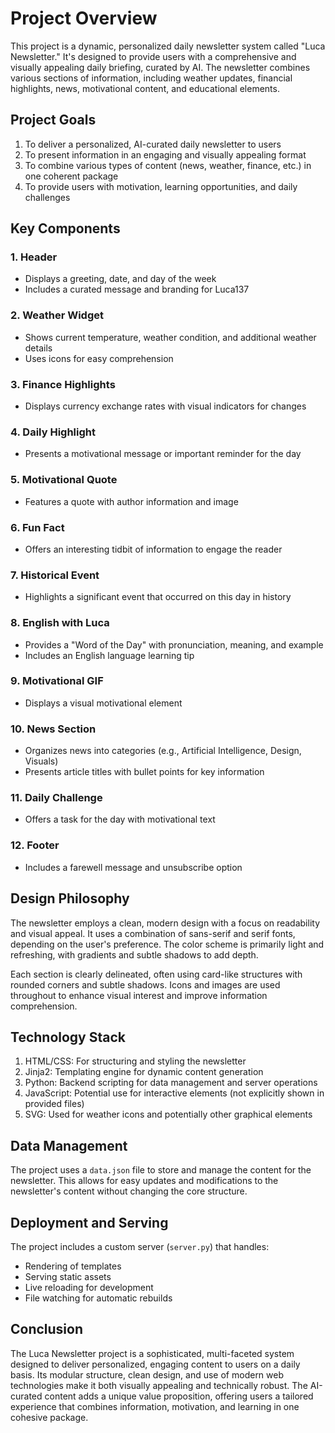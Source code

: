 # Project Overview

This project is a dynamic, personalized daily newsletter system called "Luca Newsletter." It's designed to provide users with a comprehensive and visually appealing daily briefing, curated by AI. The newsletter combines various sections of information, including weather updates, financial highlights, news, motivational content, and educational elements.

## Project Goals

1. To deliver a personalized, AI-curated daily newsletter to users
2. To present information in an engaging and visually appealing format
3. To combine various types of content (news, weather, finance, etc.) in one coherent package
4. To provide users with motivation, learning opportunities, and daily challenges

## Key Components

### 1. Header

- Displays a greeting, date, and day of the week
- Includes a curated message and branding for Luca137

### 2. Weather Widget

- Shows current temperature, weather condition, and additional weather details
- Uses icons for easy comprehension

### 3. Finance Highlights

- Displays currency exchange rates with visual indicators for changes

### 4. Daily Highlight

- Presents a motivational message or important reminder for the day

### 5. Motivational Quote

- Features a quote with author information and image

### 6. Fun Fact

- Offers an interesting tidbit of information to engage the reader

### 7. Historical Event

- Highlights a significant event that occurred on this day in history

### 8. English with Luca

- Provides a "Word of the Day" with pronunciation, meaning, and example
- Includes an English language learning tip

### 9. Motivational GIF

- Displays a visual motivational element

### 10. News Section

- Organizes news into categories (e.g., Artificial Intelligence, Design, Visuals)
- Presents article titles with bullet points for key information

### 11. Daily Challenge

- Offers a task for the day with motivational text

### 12. Footer

- Includes a farewell message and unsubscribe option

## Design Philosophy

The newsletter employs a clean, modern design with a focus on readability and visual appeal. It uses a combination of sans-serif and serif fonts, depending on the user's preference. The color scheme is primarily light and refreshing, with gradients and subtle shadows to add depth.

Each section is clearly delineated, often using card-like structures with rounded corners and subtle shadows. Icons and images are used throughout to enhance visual interest and improve information comprehension.

## Technology Stack

1. HTML/CSS: For structuring and styling the newsletter
2. Jinja2: Templating engine for dynamic content generation
3. Python: Backend scripting for data management and server operations
4. JavaScript: Potential use for interactive elements (not explicitly shown in provided files)
5. SVG: Used for weather icons and potentially other graphical elements

## Data Management

The project uses a `data.json` file to store and manage the content for the newsletter. This allows for easy updates and modifications to the newsletter's content without changing the core structure.

## Deployment and Serving

The project includes a custom server (`server.py`) that handles:

- Rendering of templates
- Serving static assets
- Live reloading for development
- File watching for automatic rebuilds

## Conclusion

The Luca Newsletter project is a sophisticated, multi-faceted system designed to deliver personalized, engaging content to users on a daily basis. Its modular structure, clean design, and use of modern web technologies make it both visually appealing and technically robust. The AI-curated content adds a unique value proposition, offering users a tailored experience that combines information, motivation, and learning in one cohesive package.

#